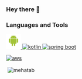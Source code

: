 ### Hey there 👋 
### Languages and Tools
<p>
    <a href="https://developer.android.com" target="_blank"> <img src="https://raw.githubusercontent.com/devicons/devicon/master/icons/android/android-original-wordmark.svg" alt="android" width="40" height="40" /> </a>
    <a href="https://kotlinlang.org" target="_blank"> <img src="https://www.vectorlogo.zone/logos/kotlinlang/kotlinlang-icon.svg" alt="kotlin" width="40" height="40" /> </a>
    <a href="https://spring.io/" target="_blank"> <img src="https://www.vectorlogo.zone/logos/springio/springio-icon.svg" alt="spring boot" width="40" height="40" /> </a>
</p>
<a href="https://aws.amazon.com/" target="_blank"> <img src="https://www.vectorlogo.zone/logos/amazon_aws/amazon_aws-ar21.svg" alt="aws" width="120" height="40" /> </a>

<p>&nbsp;<img align="center" src="https://github-readme-stats.vercel.app/api?username=mehatab&show_icons=true&locale=en" alt="mehatab" /></p>
